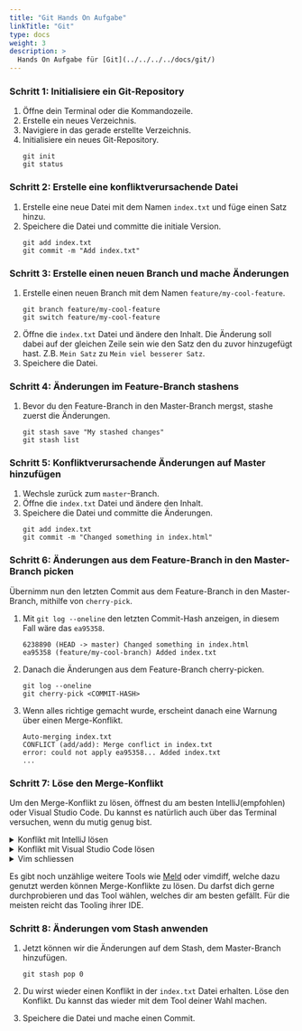 ```yaml
---
title: "Git Hands On Aufgabe"
linkTitle: "Git"
type: docs
weight: 3
description: >
  Hands On Aufgabe für [Git](../../../../docs/git/)
---
```


### Schritt 1: Initialisiere ein Git-Repository

1. Öffne dein Terminal oder die Kommandozeile.
2. Erstelle ein neues Verzeichnis.
3. Navigiere in das gerade erstellte Verzeichnis.
4. Initialisiere ein neues Git-Repository.
   ```shell
   git init
   git status
   ```

### Schritt 2: Erstelle eine konfliktverursachende Datei

1. Erstelle eine neue Datei mit dem Namen `index.txt` und füge einen Satz hinzu.
2. Speichere die Datei und committe die initiale Version.
   ```shell
   git add index.txt
   git commit -m "Add index.txt"
   ```

### Schritt 3: Erstelle einen neuen Branch und mache Änderungen

1. Erstelle einen neuen Branch mit dem Namen `feature/my-cool-feature`.
   ```shell
   git branch feature/my-cool-feature
   git switch feature/my-cool-feature
   ```
2. Öffne die `index.txt` Datei und ändere den Inhalt. Die Änderung soll dabei auf der gleichen Zeile sein wie den Satz den du zuvor hinzugefügt hast. Z.B. `Mein Satz` zu `Mein viel besserer Satz`.
3. Speichere die Datei.

### Schritt 4: Änderungen im Feature-Branch stashens

1. Bevor du den Feature-Branch in den Master-Branch mergst, stashe zuerst die Änderungen.
   ```shell
   git stash save "My stashed changes"
   git stash list
   ```

### Schritt 5: Konfliktverursachende Änderungen auf Master hinzufügen

1. Wechsle zurück zum `master`-Branch.
2. Öffne die `index.txt` Datei und ändere den Inhalt.
3. Speichere die Datei und committe die Änderungen.
   ```
   git add index.txt
   git commit -m "Changed something in index.html"
   ```

### Schritt 6: Änderungen aus dem Feature-Branch in den Master-Branch picken

Übernimm nun den letzten Commit aus dem Feature-Branch in den Master-Branch, mithilfe von `cherry-pick`.

1. Mit `git log --oneline` den letzten Commit-Hash anzeigen, in diesem Fall wäre das `ea95358`.

   ```⏲ 38ms
   6238890 (HEAD -> master) Changed something in index.html
   ea95358 (feature/my-cool-branch) Added index.txt
   ```

2. Danach die Änderungen aus dem Feature-Branch cherry-picken.

   ```
   git log --oneline
   git cherry-pick <COMMIT-HASH>
   ```

3. Wenn alles richtige gemacht wurde, erscheint danach eine Warnung über einen Merge-Konflikt.
   ```
   Auto-merging index.txt
   CONFLICT (add/add): Merge conflict in index.txt
   error: could not apply ea95358... Added index.txt
   ...
   ```

### Schritt 7: Löse den Merge-Konflikt

Um den Merge-Konflikt zu lösen, öffnest du am besten IntelliJ(empfohlen) oder Visual Studio Code. Du kannst es natürlich auch über das Terminal versuchen, wenn du mutig genug bist.

<details>
   <summary>Konflikt mit IntelliJ lösen</summary>
   <p>
      IntelliJ hat ein eingebautes UI um Merge Konflikte zu lösen. JetBrains stellt eine <a href="https://www.jetbrains.com/help/idea/resolve-conflicts.html">super Anleitung</a> zur Verfügung.
   </p>
</details>

<details>
   <summary>Konflikt mit Visual Studio Code lösen</summary>
   <p>
      Visual Studio Code hat sogar zwei verschiedene Arten, wie du Merge-Konflikte lösen kannst. Einen eher simpeln Ansatz, "Inline Editor" genannt, und einen der etwas mehr an IntelliJ erinnert, "3-Way Editor" genannt.
   </p>
   <p>
      Eine gute Anleitung zu beiden findest du <a href="https://monsterlessons-academy.com/posts/resolving-merge-conflicts-in-visual-studio-code-the-easy-way">hier</a>.
   </p>
</details>
   
<details>
<summary>Vim schliessen</summary>
Je nach Betriebssystem und Einstellungen, kann es sein das Git automatisch den Texteditor Vim öffnet. Das sieht dann etwa so aus wie im Bild unten.

Um den Editor wieder zu schliessen, kannst du die folgende Schritte verwenden:

1. `ESC` drücken
2. `:` drücken
3. `q!` eintippen
4. `ENTER` drücken
   ![](../images/vim.png "Vim")

</details>

Es gibt noch unzählige weitere Tools wie [Meld](http://meldmerge.org/) oder vimdiff, welche dazu genutzt werden können Merge-Konflikte zu lösen. Du darfst dich gerne durchprobieren und das Tool wählen, welches dir am besten gefällt. Für die meisten reicht das Tooling ihrer IDE.

### Schritt 8: Änderungen vom Stash anwenden

1. Jetzt können wir die Änderungen auf dem Stash, dem Master-Branch hinzufügen.

   ```shell
   git stash pop 0
   ```

2. Du wirst wieder einen Konflikt in der `index.txt` Datei erhalten. Löse den Konflikt. Du kannst das wieder mit dem Tool deiner Wahl machen.
3. Speichere die Datei und mache einen Commit.
